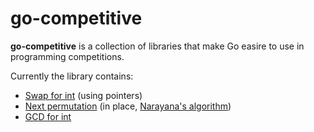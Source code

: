 # go-competitive

**go-competitive** is a collection of libraries that make Go easire to use in programming competitions.

Currently the library contains:

*  [Swap for int](https://github.com/ivankovic/go-competitive/blob/master/swap/swap.go) (using pointers)
*  [Next permutation](https://github.com/ivankovic/go-competitive/blob/master/permutation/permutation.go#L20) (in place, [Narayana's algorithm](http://en.wikipedia.org/wiki/Permutation#Generation_in_lexicographic_order))
*  [GCD for int](https://github.com/ivankovic/go-competitive/blob/master/gcd/gcd.go#L20)
